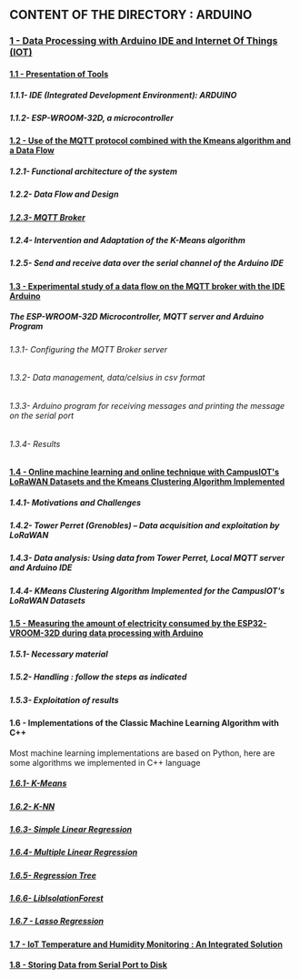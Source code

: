 ## CONTENT OF THE DIRECTORY : ARDUINO

### [1 - Data Processing with Arduino IDE and Internet Of Things (IOT)](https://github.com/madou-sow/OnlineML_ESP32/blob/main/ARDUINO/Data-processing-with-Arduino-IDE-and-IOT/README.md)
#### [1.1 - Presentation of Tools](https://github.com/madou-sow/OnlineML_ESP32/blob/main/ARDUINO/Data-processing-with-Arduino-IDE-and-IOT/ARDUINO-ESP32WROOM32D/README.md)
##### 1.1.1- IDE (Integrated Development Environment): ARDUINO
##### 1.1.2- ESP-WROOM-32D, a microcontroller

#### [1.2 - Use of the MQTT protocol combined with the Kmeans algorithm and a Data Flow](https://github.com/madou-sow/OnlineML_ESP32/blob/main/ARDUINO/Data-processing-with-Arduino-IDE-and-IOT/MQTT-KMEANS-DATAFLOW/README.md)
##### 1.2.1- Functional architecture of the system
##### 1.2.2- Data Flow and Design
##### [1.2.3- MQTT Broker](https://github.com/madou-sow/OnlineML_ESP32/blob/main/ARDUINO/Data-processing-with-Arduino-IDE-and-IOT/MQTT-PRINCIPLE/README.md)
##### 1.2.4- Intervention and Adaptation of the K-Means algorithm
##### 1.2.5- Send and receive data over the serial channel of the Arduino IDE

#### [1.3 - Experimental study of a data flow on the MQTT broker with the IDE Arduino](https://github.com/madou-sow/OnlineML_ESP32/blob/main/ARDUINO/Data-processing-with-Arduino-IDE-and-IOT/EXPERIMENTATION/README.md)
##### The ESP-WROOM-32D Microcontroller, MQTT server and Arduino Program
###### 1.3.1- Configuring the MQTT Broker server
###### 1.3.2- Data management, data/celsius in csv format
###### 1.3.3- Arduino program for receiving messages and printing the message on the serial port
###### 1.3.4- Results

#### [1.4 - Online machine learning and online technique with CampusIOT's LoRaWAN Datasets and the Kmeans Clustering Algorithm Implemented](https://github.com/madou-sow/OnlineML_ESP32/blob/main/ARDUINO/Data-processing-with-Arduino-IDE-and-IOT/ONLINE-MACHINE-LEARNING-AND-ONLINE-TECHNIQUE-WITH-REAL-DATA/README.md)
##### 1.4.1- Motivations and Challenges
##### 1.4.2- Tower Perret (Grenobles) – Data acquisition and exploitation by LoRaWAN
##### 1.4.3- Data analysis: Using data from Tower Perret, Local MQTT server and Arduino IDE
##### 1.4.4- KMeans Clustering Algorithm Implemented for the CampusIOT's LoRaWAN Datasets

#### [1.5 - Measuring the amount of electricity consumed by the ESP32-VROOM-32D during data processing with Arduino](https://github.com/madou-sow/OnlineML_ESP32/blob/main/ARDUINO/Data-processing-with-Arduino-IDE-and-IOT/MEASURE-THE-AMOUNT-OF-ELECTRICITY-CONSUMED/README.md)
##### 1.5.1- Necessary material
##### 1.5.2- Handling : follow the steps as indicated
##### 1.5.3- Exploitation of results

#### 1.6 - Implementations of the Classic Machine Learning Algorithm with C++

Most machine learning implementations are based on Python, here are some algorithms we implemented in C++ language

##### [1.6.1- K-Means](https://github.com/madou-sow/OnlineML_ESP32/tree/main/ARDUINO/K-Means)
##### [1.6.2- K-NN](https://github.com/madou-sow/OnlineML_ESP32/tree/main/ARDUINO/K-NN)
##### [1.6.3- Simple Linear Regression](https://github.com/madou-sow/OnlineML_ESP32/tree/main/ARDUINO/SIMPLE-LINEAR-Regression)
##### [1.6.4- Multiple Linear Regression](https://github.com/madou-sow/OnlineML_ESP32/tree/main/ARDUINO/MULTIPLE-LINEAR-Regression)
##### [1.6.5- Regression Tree](https://github.com/madou-sow/OnlineML_ESP32/tree/main/ARDUINO/RegressionTrees)
##### [1.6.6- LibIsolationForest](https://github.com/madou-sow/OnlineML_ESP32/tree/main/ARDUINO/LibIsolationForest)
##### [1.6.7 - Lasso Regression](https://github.com/madou-sow/OnlineML_ESP32/tree/main/ARDUINO/LASSO-Regression)

#### [1.7 - IoT Temperature and Humidity Monitoring : An Integrated Solution]()
#### [1.8 - Storing Data from Serial Port to Disk](https://github.com/madou-sow/OnlineML_ESP32/tree/main/ARDUINO/STORING-Data-from-Serial-Port)
